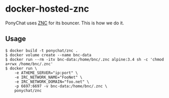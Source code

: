 # docker-hosted-znc

PonyChat uses [ZNC](http://znc.in) for its bouncer. This is how we do it.

## Usage

```console
$ docker build -t ponychat/znc .
$ docker volume create --name bnc-data
$ docker run --rm -itv bnc-data:/home/bnc/.znc alpine:3.4 sh -c 'chmod a+rwx /home/bnc/.znc'
$ docker run \
    -e ATHEME_SERVER="ip:port" \
    -e IRC_NETWORK_NAME="FooNet" \
    -e IRC_NETWORK_DOMAIN="foo.net" \
    -p 6697:6697 -v bnc-data:/home/bnc/.znc \
    ponychat/znc
```
